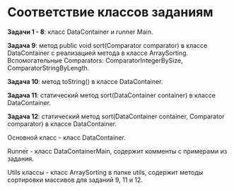 # Соответствие классов заданиям

**Задачи 1 - 8**: класс DataContainer и runner Main.    

**Задача 9**: метод public void sort(Comparator<T> comparator) в классе DataContainer с реализацией метода в классе ArraySorting. Вспомогательные Comparators: ComparatorIntegerBySize, ComparatorStringByLength.

**Задача 10**: метод toString() в классе DataContainer.

**Задача 11**: статический метод sort(DataContainer<T> container) в классе DataContainer.

**Задача 12**: статический метод sort(DataContainer<T> container, Comparator<T> comparator) в классе DataContainer.

Основной класс - класс DataContainer.

Runner - класс DataContainerMain, содержит комменты с примерами из задания. 

Utils классы - класс ArraySorting в папке utils, содержит методы сортировки массивов для заданий 9, 11 и 12.



